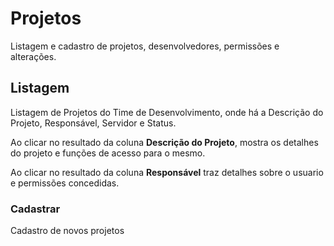 # Projetos

Listagem e cadastro de projetos, desenvolvedores, permissões e alterações.

## Listagem

Listagem de Projetos do Time de Desenvolvimento, onde há a Descrição do Projeto, Responsável, Servidor e Status.

Ao clicar no resultado da coluna **Descrição do Projeto**, mostra os detalhes do projeto e funções de acesso para o mesmo.

Ao clicar no resultado da coluna **Responsável** traz detalhes sobre o usuario e permissões concedidas.

### Cadastrar

Cadastro de novos projetos

